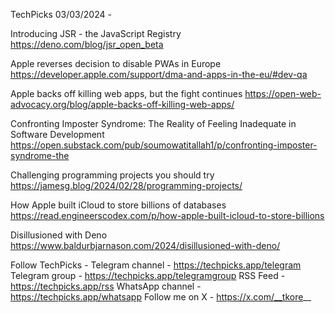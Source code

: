 TechPicks 03/03/2024 -

Introducing JSR - the JavaScript Registry
https://deno.com/blog/jsr_open_beta

Apple reverses decision to disable PWAs in Europe
https://developer.apple.com/support/dma-and-apps-in-the-eu/#dev-qa

Apple backs off killing web apps, but the fight continues
https://open-web-advocacy.org/blog/apple-backs-off-killing-web-apps/

Confronting Imposter Syndrome: The Reality of Feeling Inadequate in Software Development
https://open.substack.com/pub/soumowatitallah1/p/confronting-imposter-syndrome-the

Challenging programming projects you should try
https://jamesg.blog/2024/02/28/programming-projects/

How Apple built iCloud to store billions of databases
https://read.engineerscodex.com/p/how-apple-built-icloud-to-store-billions

Disillusioned with Deno
https://www.baldurbjarnason.com/2024/disillusioned-with-deno/

Follow TechPicks -
Telegram channel - https://techpicks.app/telegram
Telegram group - https://techpicks.app/telegramgroup
RSS Feed - https://techpicks.app/rss
WhatsApp channel - https://techpicks.app/whatsapp
Follow me on X - https://x.com/__tkore__
